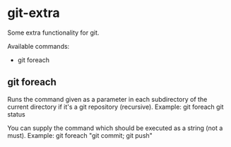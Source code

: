 git-extra
=========

Some extra functionality for git.

Available commands:

*   git foreach

git foreach
-----------

Runs the command given as a parameter in each subdirectory of the current directory if it's a git repository (recursive).
Example:
    git foreach git status

You can supply the command which should be executed as a string (not a must).
Example:
    git foreach "git commit; git push"
